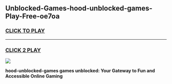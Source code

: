 
## Unblocked-Games-hood-unblocked-games-Play-Free-oe7oa
<h3>
<a href="https://premium76.site?title=hood-unblocked-games&ref=22A">CLICK TO PLAY</a></h3>
<hr>

<h3>
<a href="https://premium76.site?title=hood-unblocked-games&ref=22A">CLICK 2 PLAY</a>
  
</h3>

<a href="https://premium76.site?title=hood-unblocked-games&ref=22A"><img src="https://clearcache.store/games.png"></a>


**hood-unblocked-games games unblocked: Your Gateway to Fun and Accessible Online Gaming**

